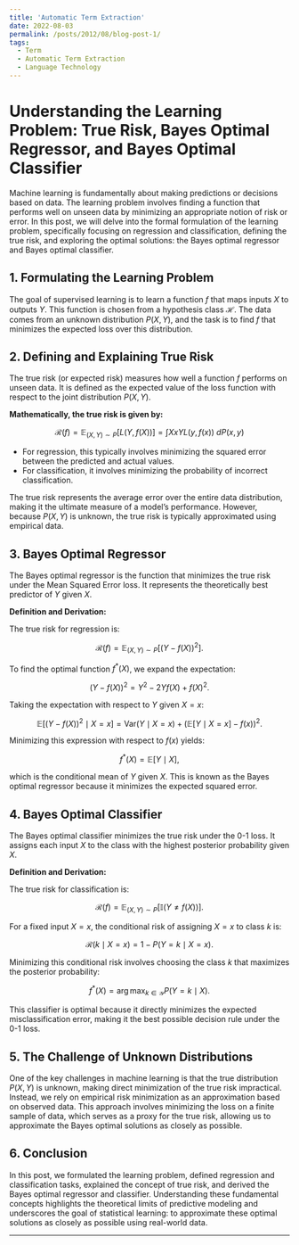 ```yaml
---
title: 'Automatic Term Extraction'
date: 2022-08-03
permalink: /posts/2012/08/blog-post-1/
tags:
  - Term
  - Automatic Term Extraction
  - Language Technology
---
```





# Understanding the Learning Problem: True Risk, Bayes Optimal Regressor, and Bayes Optimal Classifier

Machine learning is fundamentally about making predictions or decisions based on data. The learning problem involves finding a function that performs well on unseen data by minimizing an appropriate notion of risk or error. In this post, we will delve into the formal formulation of the learning problem, specifically focusing on regression and classification, defining the true risk, and exploring the optimal solutions: the Bayes optimal regressor and Bayes optimal classifier.

## 1. Formulating the Learning Problem

The goal of supervised learning is to learn a function $f$ that maps inputs $X$ to outputs $Y$. This function is chosen from a hypothesis class $\mathcal{H}$. The data comes from an unknown distribution $P(X, Y)$, and the task is to find $f$ that minimizes the expected loss over this distribution.

## 2. Defining and Explaining True Risk

The true risk (or expected risk) measures how well a function $f$ performs on unseen data. It is defined as the expected value of the loss function with respect to the joint distribution $P(X, Y)$.

**Mathematically, the true risk is given by:**

$$ 
\mathcal{R}(f) = \mathbb{E}_{(X, Y) \sim P} \left[ L(Y, f(X)) \right] = \int {X x Y} L(y, f(x)) \ dP(x, y)
$$

- For regression, this typically involves minimizing the squared error between the predicted and actual values.
- For classification, it involves minimizing the probability of incorrect classification.

The true risk represents the average error over the entire data distribution, making it the ultimate measure of a model’s performance. However, because $P(X, Y)$ is unknown, the true risk is typically approximated using empirical data.

## 3. Bayes Optimal Regressor

The Bayes optimal regressor is the function that minimizes the true risk under the Mean Squared Error loss. It represents the theoretically best predictor of $Y$ given $X$.

**Definition and Derivation:**

The true risk for regression is:

$$
\mathcal{R}(f) = \mathbb{E}_{(X, Y) \sim P} \left[(Y - f(X))^2\right].
$$

To find the optimal function $f^*(X)$, we expand the expectation:

$$
(Y - f(X))^2 = Y^2 - 2Yf(X) + f(X)^2.
$$

Taking the expectation with respect to $Y$ given $X = x$:

$$
\mathbb{E}[(Y - f(X))^2 \mid X = x] = \text{Var}(Y \mid X = x) + (\mathbb{E}[Y \mid X = x] - f(x))^2.
$$

Minimizing this expression with respect to $f(x)$ yields:

$$
f^*(X) = \mathbb{E}[Y \mid X],
$$

which is the conditional mean of $Y$ given $X$. This is known as the Bayes optimal regressor because it minimizes the expected squared error.

## 4. Bayes Optimal Classifier

The Bayes optimal classifier minimizes the true risk under the 0-1 loss. It assigns each input $X$ to the class with the highest posterior probability given $X$.

**Definition and Derivation:**

The true risk for classification is:

$$
\mathcal{R}(f) = \mathbb{E}_{(X, Y) \sim P} \left[ \mathbb{I}(Y \neq f(X)) \right].
$$

For a fixed input $X = x$, the conditional risk of assigning $X = x$ to class $k$ is:

$$
\mathcal{R}(k \mid X = x) = 1 - P(Y = k \mid X = x).
$$

Minimizing this conditional risk involves choosing the class $k$ that maximizes the posterior probability:

$$
f^*(X) = \arg\max_{k \in \mathcal{Y}} P(Y = k \mid X).
$$

This classifier is optimal because it directly minimizes the expected misclassification error, making it the best possible decision rule under the 0-1 loss.

## 5. The Challenge of Unknown Distributions

One of the key challenges in machine learning is that the true distribution $P(X, Y)$ is unknown, making direct minimization of the true risk impractical. Instead, we rely on empirical risk minimization as an approximation based on observed data. This approach involves minimizing the loss on a finite sample of data, which serves as a proxy for the true risk, allowing us to approximate the Bayes optimal solutions as closely as possible.

## 6. Conclusion

In this post, we formulated the learning problem, defined regression and classification tasks, explained the concept of true risk, and derived the Bayes optimal regressor and classifier. Understanding these fundamental concepts highlights the theoretical limits of predictive modeling and underscores the goal of statistical learning: to approximate these optimal solutions as closely as possible using real-world data.

------
